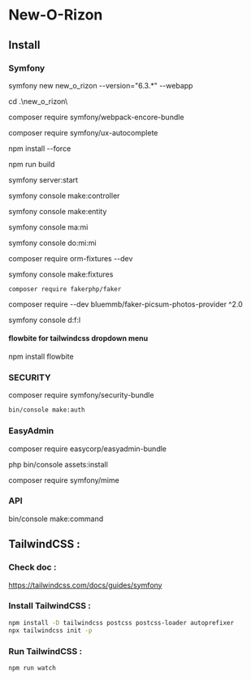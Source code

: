 # New-O-Rizon

## Install

### Symfony

symfony new new_o_rizon --version="6.3.*" --webapp

cd .\new_o_rizon\

composer require symfony/webpack-encore-bundle

composer require symfony/ux-autocomplete

npm install --force

npm run build

symfony server:start

symfony console make:controller

symfony console make:entity

symfony console ma:mi

symfony console do:mi:mi

composer require orm-fixtures --dev

symfony console make:fixtures

`composer require fakerphp/faker`

composer require --dev bluemmb/faker-picsum-photos-provider ^2.0

symfony console d:f:l

#### flowbite for tailwindcss dropdown menu

npm install flowbite

### SECURITY

composer require symfony/security-bundle

```bash
bin/console make:auth
```

### EasyAdmin

composer require easycorp/easyadmin-bundle

php bin/console assets:install

composer require symfony/mime

### API

bin/console make:command

## TailwindCSS :

### Check doc : 
https://tailwindcss.com/docs/guides/symfony

### Install TailwindCSS :

```bash	
npm install -D tailwindcss postcss postcss-loader autoprefixer
npx tailwindcss init -p
```	
### Run TailwindCSS :	
```bash	
npm run watch
```	
